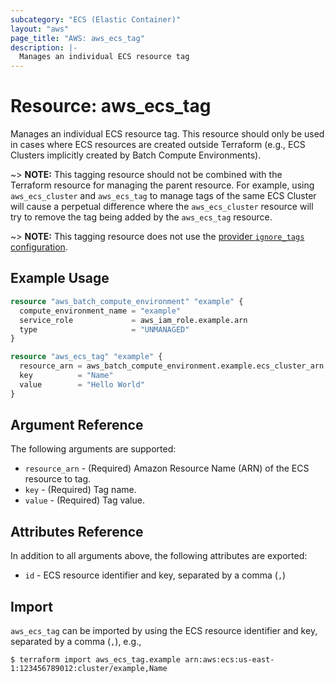 ```yaml
---
subcategory: "ECS (Elastic Container)"
layout: "aws"
page_title: "AWS: aws_ecs_tag"
description: |-
  Manages an individual ECS resource tag
---
```


# Resource: aws_ecs_tag

Manages an individual ECS resource tag. This resource should only be used in cases where ECS resources are created outside Terraform (e.g., ECS Clusters implicitly created by Batch Compute Environments).

~> **NOTE:** This tagging resource should not be combined with the Terraform resource for managing the parent resource. For example, using `aws_ecs_cluster` and `aws_ecs_tag` to manage tags of the same ECS Cluster will cause a perpetual difference where the `aws_ecs_cluster` resource will try to remove the tag being added by the `aws_ecs_tag` resource.

~> **NOTE:** This tagging resource does not use the [provider `ignore_tags` configuration](/docs/providers/aws/index.html#ignore_tags).

## Example Usage

```terraform
resource "aws_batch_compute_environment" "example" {
  compute_environment_name = "example"
  service_role             = aws_iam_role.example.arn
  type                     = "UNMANAGED"
}

resource "aws_ecs_tag" "example" {
  resource_arn = aws_batch_compute_environment.example.ecs_cluster_arn
  key          = "Name"
  value        = "Hello World"
}
```

## Argument Reference

The following arguments are supported:

* `resource_arn` - (Required) Amazon Resource Name (ARN) of the ECS resource to tag.
* `key` - (Required) Tag name.
* `value` - (Required) Tag value.

## Attributes Reference

In addition to all arguments above, the following attributes are exported:

* `id` - ECS resource identifier and key, separated by a comma (`,`)

## Import

`aws_ecs_tag` can be imported by using the ECS resource identifier and key, separated by a comma (`,`), e.g.,

```
$ terraform import aws_ecs_tag.example arn:aws:ecs:us-east-1:123456789012:cluster/example,Name
```

<!-- cache-key: cdktf-0.17.0-pre.15 input-685d5be46c6d9f39935529ed052fe0e830e4761098e5e7593da06e8532d077f8 -->